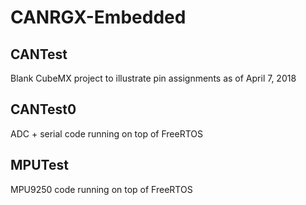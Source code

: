 # CANRGX-Embedded

## CANTest
Blank CubeMX project to illustrate pin assignments as of April 7, 2018

## CANTest0
ADC + serial code running on top of FreeRTOS

## MPUTest
MPU9250 code running on top of FreeRTOS
